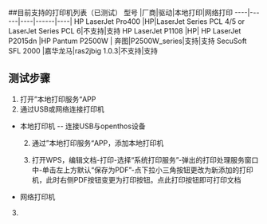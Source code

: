 ##目前支持的打印机列表（已测试）
型号 |厂商|驱动|本地打印|网络打印
----|------|----|------|----|
HP LaserJet Pro400 |HP|LaserJet Series PCL 4/5 or LaserJet Series PCL 6|不支持|支持
HP LaserJet P1108 |HP|
HP LaserJet P2015dn |HP
Pantum P2500W |	奔图|P2500W_series|支持|支持
SecuSoft SFL 2000 |嘉华龙马|ras2jbig 1.0.3|不支持|支持



## 测试步骤
1. 打开”本地打印服务“APP
2. 通过USB或网络连接打印机
 - 本地打印机
 -- 连接USB与openthos设备
   
   2. 通过”本地打印服务“APP，添加本地打印机
   
   3. 打开WPS，编辑文档-打印-选择“系统打印服务”-弹出的打印处理服务窗口中-单击左上方默认“保存为PDF”-点下拉小三角按钮更改为新添加的打印机，此时右侧PDF按钮变更为打印按钮。点此打印按钮即可打印文档

 - 网络打印机
 
3.  




